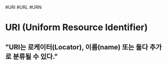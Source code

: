 
#URI #URL #URN
# URI (Uniform Resource Identifier)

## "URI는 로케이터(Locator), 이름(name) 또는 둘다 추가로 분류될 수 있다."
